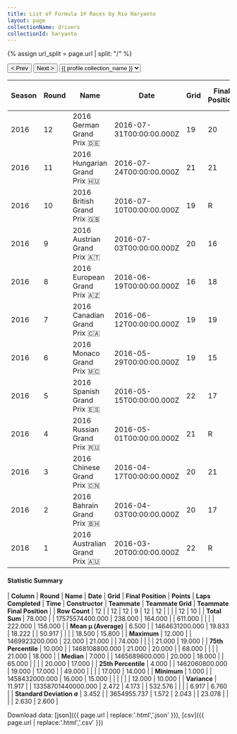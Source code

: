 ```yaml
---
title: List of Formula 1® Races by Rio Haryanto
layout: page
collectionName: drivers
collectionId: haryanto
---
```


{% assign url_split = page.url | split: "/" %}
<div id="collection-navigation">
<button onclick="selector.options[selector.selectedIndex-1].value && (window.location = selector.options[selector.selectedIndex-1].value);">&lt; Prev</button>
<button onclick="selector.options[selector.selectedIndex+1].value && (window.location = selector.options[selector.selectedIndex+1].value);">Next &gt;</button>
<select id="selector" onchange="this.options[this.selectedIndex].value && (window.location = this.options[this.selectedIndex].value);">
  {% for collectionId in site.data[page.collectionName].refs %}
    {% if collectionId == page.collectionId %}
      {% assign selected = "selected" %}
    {% else %}
      {% assign selected = "" %}
    {% endif %}
    {% assign profile = site.data[page.collectionName][collectionId].profile %}
    <option value="/f1/{{ page.collectionName }}/{{ collectionId }}/{{ url_split[4] }}" {{ selected }}>{{ profile.collection_name }}</option>
  {% endfor %}
</select>
</div>

| Season | Round | Name | Date | Grid | Final Position | Points | Laps Completed | Time | Constructor | Teammate | Teammate Grid | Teammate Final Position |
|--|--|--|--|--|--|--|--|--|--|--|--|--|
| 2016 | 12 | 2016 German Grand Prix 🇩🇪 | 2016-07-31T00:00:00.000Z | 19 | 20 | 0.0 | 65 |   | Manor Marussia 🇬🇧 | [Pascal Wehrlein 🇩🇪](/f1/drivers/wehrlein) | 17 | 17 |
| 2016 | 11 | 2016 Hungarian Grand Prix 🇭🇺 | 2016-07-24T00:00:00.000Z | 21 | 21 | 0.0 | 68 |   | Manor Marussia 🇬🇧 | [Pascal Wehrlein 🇩🇪](/f1/drivers/wehrlein) | 20 | 19 |
| 2016 | 10 | 2016 British Grand Prix 🇬🇧 | 2016-07-10T00:00:00.000Z | 19 | R | 0.0 | 24 |   | Manor Marussia 🇬🇧 | [Pascal Wehrlein 🇩🇪](/f1/drivers/wehrlein) | 20 | R |
| 2016 | 9 | 2016 Austrian Grand Prix 🇦🇹 | 2016-07-03T00:00:00.000Z | 20 | 16 | 0.0 | 70 |   | Manor Marussia 🇬🇧 | [Pascal Wehrlein 🇩🇪](/f1/drivers/wehrlein) | 12 | 10 |
| 2016 | 8 | 2016 European Grand Prix 🇦🇿 | 2016-06-19T00:00:00.000Z | 16 | 18 | 0.0 | 49 |   | Manor Marussia 🇬🇧 | [Pascal Wehrlein 🇩🇪](/f1/drivers/wehrlein) | 17 | R |
| 2016 | 7 | 2016 Canadian Grand Prix 🇨🇦 | 2016-06-12T00:00:00.000Z | 19 | 19 | 0.0 | 68 |   | Manor Marussia 🇬🇧 | [Pascal Wehrlein 🇩🇪](/f1/drivers/wehrlein) | 17 | 17 |
| 2016 | 6 | 2016 Monaco Grand Prix 🇲🇨 | 2016-05-29T00:00:00.000Z | 19 | 15 | 0.0 | 74 |   | Manor Marussia 🇬🇧 | [Pascal Wehrlein 🇩🇪](/f1/drivers/wehrlein) | 20 | 14 |
| 2016 | 5 | 2016 Spanish Grand Prix 🇪🇸 | 2016-05-15T00:00:00.000Z | 22 | 17 | 0.0 | 65 |   | Manor Marussia 🇬🇧 | [Pascal Wehrlein 🇩🇪](/f1/drivers/wehrlein) | 21 | 16 |
| 2016 | 4 | 2016 Russian Grand Prix 🇷🇺 | 2016-05-01T00:00:00.000Z | 21 | R | 0.0 | 0 |   | Manor Marussia 🇬🇧 | [Pascal Wehrlein 🇩🇪](/f1/drivers/wehrlein) | 20 | 18 |
| 2016 | 3 | 2016 Chinese Grand Prix 🇨🇳 | 2016-04-17T00:00:00.000Z | 20 | 21 | 0.0 | 55 |   | Manor Marussia 🇬🇧 | [Pascal Wehrlein 🇩🇪](/f1/drivers/wehrlein) | 21 | 18 |
| 2016 | 2 | 2016 Bahrain Grand Prix 🇧🇭 | 2016-04-03T00:00:00.000Z | 20 | 17 | 0.0 | 56 |   | Manor Marussia 🇬🇧 | [Pascal Wehrlein 🇩🇪](/f1/drivers/wehrlein) | 16 | 13 |
| 2016 | 1 | 2016 Australian Grand Prix 🇦🇺 | 2016-03-20T00:00:00.000Z | 22 | R | 0.0 | 17 |   | Manor Marussia 🇬🇧 | [Pascal Wehrlein 🇩🇪](/f1/drivers/wehrlein) | 21 | 16 |

#### Statistic Summary

| **Column** | **Round** | **Name** | **Date** | **Grid** | **Final Position** | **Points** | **Laps Completed** | **Time** | **Constructor** | **Teammate** | **Teammate Grid** | **Teammate Final Position** |
| **Row Count** | 12 |  | 12 | 12 | 9 | 12 | 12 |  |  |  | 12 | 10 |
| **Total Sum** | 78.000 |  | 17575574400.000 | 238.000 | 164.000 |  | 611.000 |  |  |  | 222.000 | 158.000 |
| **Mean μ (Average)** | 6.500 |  | 1464631200.000 | 19.833 | 18.222 |  | 50.917 |  |  |  | 18.500 | 15.800 |
| **Maximum** | 12.000 |  | 1469923200.000 | 22.000 | 21.000 |  | 74.000 |  |  |  | 21.000 | 19.000 |
| **75th Percentile** | 10.000 |  | 1468108800.000 | 21.000 | 20.000 |  | 68.000 |  |  |  | 21.000 | 18.000 |
| **Median** | 7.000 |  | 1465689600.000 | 20.000 | 18.000 |  | 65.000 |  |  |  | 20.000 | 17.000 |
| **25th Percentile** | 4.000 |  | 1462060800.000 | 19.000 | 17.000 |  | 49.000 |  |  |  | 17.000 | 14.000 |
| **Minimum** | 1.000 |  | 1458432000.000 | 16.000 | 15.000 |  |  |  |  |  | 12.000 | 10.000 |
| **Variance** | 11.917 |  | 13358701440000.000 | 2.472 | 4.173 |  | 532.576 |  |  |  | 6.917 | 6.760 |
| **Standard Deviation σ** | 3.452 |  | 3654955.737 | 1.572 | 2.043 |  | 23.078 |  |  |  | 2.630 | 2.600 |

Download data: [json]({{ page.url | replace:'.html','.json' }}), [csv]({{ page.url | replace:'.html','.csv' }})
